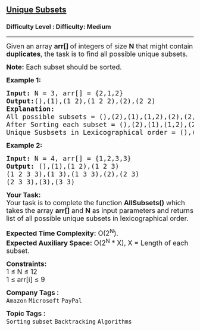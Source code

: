 <h2><a href="https://www.geeksforgeeks.org/problems/subsets-1587115621/1?page=3&category=Recursion,Backtracking&difficulty=Easy,Medium&status=solved,unsolved&sortBy=submissions">Unique Subsets</a></h2><h3>Difficulty Level : Difficulty: Medium</h3><hr><div class="problems_problem_content__Xm_eO"><p><span style="font-size:18px">Given an array <strong>arr[]</strong><strong> </strong>of integers&nbsp;of size <strong>N</strong> that might contain <strong>duplicates</strong>, the task is to find all possible unique subsets.</span></p>

<p><span style="font-size:18px"><strong>Note:</strong> Each subset should be sorted.</span></p>

<p><span style="font-size:18px"><strong>Example 1:</strong></span></p>

<pre><span style="font-size:18px"><strong>Input: </strong>N = 3, arr[] = {2,1,2}
<strong>Output:</strong>(),(1),(1 2),(1 2 2),(2),(2 2)</span>
<span style="font-size:18px"><strong>Explanation: </strong>
All possible subsets = (),(2),(1),(1,2),(2),(2,2),(2,1),(2,1,2)
After Sorting each subset = (),(2),(1),(1,2),(2),(2,2),(1,2),(1,2,2) 
Unique Susbsets in Lexicographical order = (),(1),(1,2),(1,2,2),(2),(2,2)</span>
</pre>

<p><span style="font-size:18px"><strong>Example 2:</strong></span></p>

<pre><span style="font-size:18px"><strong>Input: </strong>N = 4, arr[] = {1,2,3,3}
<strong>Output: </strong>(),(1),(1 2),(1 2 3)
(1 2 3 3),(1 3),(1 3 3),(2),(2 3)
(2 3 3),(3),(3 3)</span></pre>

<p><span style="font-size:18px"><strong>Your Task:</strong><br>
Your task is to complete the function <strong>AllSubsets()</strong>&nbsp;which takes the array <strong>arr[]</strong> and <strong>N</strong> as input parameters and returns list of&nbsp;all possible unique subsets in lexicographical order.&nbsp;</span></p>

<p><span style="font-size:18px"><strong>Expected Time Complexity:</strong>&nbsp;O(2<sup>N</sup>).<br>
<strong>Expected Auxiliary Space:</strong>&nbsp;O(2<sup>N</sup>&nbsp;* X), X = Length of each subset.</span></p>

<p><span style="font-size:18px"><strong>Constraints:</strong><br>
1 ≤ N ≤ 12</span><br>
<span style="font-size:18px">1 ≤ arr[i] ≤ 9</span></p>
</div><p><span style=font-size:18px><strong>Company Tags : </strong><br><code>Amazon</code>&nbsp;<code>Microsoft</code>&nbsp;<code>PayPal</code>&nbsp;<br><p><span style=font-size:18px><strong>Topic Tags : </strong><br><code>Sorting</code>&nbsp;<code>subset</code>&nbsp;<code>Backtracking</code>&nbsp;<code>Algorithms</code>&nbsp;